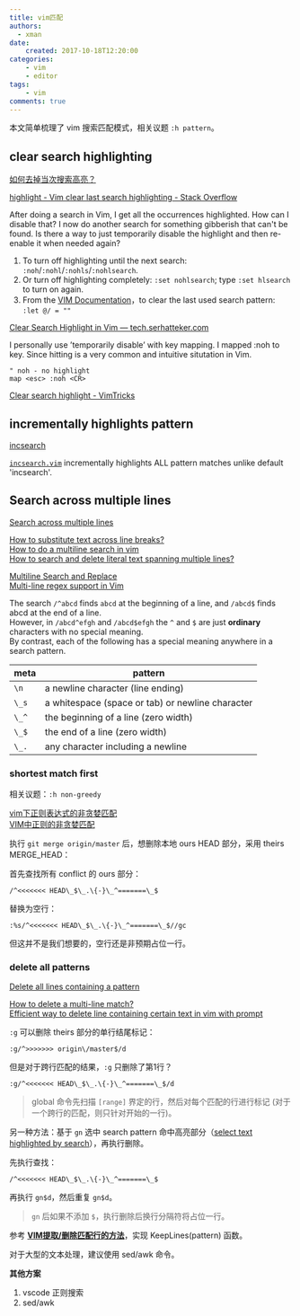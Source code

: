 ```yaml
---
title: vim匹配
authors:
  - xman
date:
    created: 2017-10-18T12:20:00
categories:
    - vim
    - editor
tags:
    - vim
comments: true
---
```


本文简单梳理了 vim 搜索匹配模式，相关议题 `:h pattern`。

<!-- more -->

## clear search highlighting

[如何去掉当次搜索高亮？](http://forum.ubuntu.org.cn/viewtopic.php?p=815643)

[highlight - Vim clear last search highlighting - Stack Overflow](https://stackoverflow.com/questions/657447/vim-clear-last-search-highlighting)

After doing a search in Vim, I get all the occurrences highlighted. How can I disable that? I now do another search for something gibberish that can't be found. Is there a way to just temporarily disable the highlight and then re-enable it when needed again?

1. To turn off highlighting until the next search: `:noh`/`:nohl`/`:nohls`/`:nohlsearch`.
2. Or turn off highlighting completely: `:set nohlsearch`; type `:set hlsearch` to turn on again.
3. From the [VIM Documentation](http://vimdoc.sourceforge.net/htmldoc/pattern.html#last-pattern)，to clear the last used search pattern: `:let @/ = ""`

[Clear Search Highlight in Vim — tech.serhatteker.com](https://tech.serhatteker.com/post/2020-03/clear-search-highlight-in-vim/)

I personally use ’temporarily disable’ with key mapping. I mapped :noh to <esc> key. Since hitting <esc> is a very common and intuitive situtation in Vim.

```vim
" noh - no highlight
map <esc> :noh <CR>
```

[Clear search highlight - VimTricks](https://vimtricks.com/p/clear-search-highlight/)

## incrementally highlights pattern

[incsearch](http://www.vim.org/scripts/script.php?script_id=5038)

[`incsearch.vim`](https://github.com/haya14busa/incsearch.vim) incrementally highlights ALL pattern matches unlike default 'incsearch'.

## Search across multiple lines

[Search across multiple lines](https://vim.fandom.com/wiki/Search_across_multiple_lines)

[How to substitute text across line breaks?](https://vi.stackexchange.com/questions/2830/how-to-substitute-text-across-line-breaks)  
[How to do a multiline search in vim](https://blog-en.openalfa.com/how-to-do-a-multiline-search-in-vim)  
[How to search and delete literal text spanning multiple lines?](https://www.reddit.com/r/vim/comments/28g7y3/how_to_search_and_delete_literal_text_spanning/)  

[Multiline Search and Replace](https://vi.stackexchange.com/questions/6589/multiline-search-and-replace)  
[Multi-line regex support in Vim](https://stackoverflow.com/questions/784176/multi-line-regex-support-in-vim)  

The search `/^abcd` finds `abcd` at the beginning of a line, and `/abcd$` finds abcd at the end of a line.  
However, in `/abcd^efgh` and `/abcd$efgh` the `^` and `$` are just **ordinary** characters with no special meaning.  
By contrast, each of the following has a special meaning anywhere in a search pattern.

meta   | pattern
-------|----------------------------------
`\n`   | a newline character (line ending)
`\_s`  | a whitespace (space or tab) or newline character
`\_^`  | the beginning of a line (zero width)
`\_$`  | the end of a line (zero width)
`\_.`  | any character including a newline

### shortest match first

相关议题：`:h non-greedy`

[vim下正则表达式的非贪婪匹配](https://www.cnblogs.com/vanwoos/p/5006431.html)  
[VIM中正则的非贪婪匹配](https://blog.csdn.net/csCrazybing/article/details/53781385)  

执行 `git merge origin/master` 后，想删除本地 ours HEAD 部分，采用 theirs MERGE_HEAD：

首先查找所有 conflict 的 ours 部分：

```
/^<<<<<<< HEAD\_$\_.\{-}\_^=======\_$
```

替换为空行：

```
:%s/^<<<<<<< HEAD\_$\_.\{-}\_^=======\_$//gc
```

但这并不是我们想要的，空行还是非预期占位一行。

### delete all patterns

[Delete all lines containing a pattern](https://vim.fandom.com/wiki/Delete_all_lines_containing_a_pattern)

[How to delete a multi-line match?](https://vi.stackexchange.com/questions/5265/how-to-delete-a-multi-line-match)  
[Efficient way to delete line containing certain text in vim with prompt](https://stackoverflow.com/questions/46781951/efficient-way-to-delete-line-containing-certain-text-in-vim-with-prompt)  

`:g` 可以删除 theirs 部分的单行结尾标记：

```
:g/^>>>>>>> origin\/master$/d
```

但是对于跨行匹配的结果，`:g` 只删除了第1行？

```
:g/^<<<<<<< HEAD\_$\_.\{-}\_^=======\_$/d
```

> global 命令先扫描 `[range]` 界定的行，然后对每个匹配的行进行标记 (对于一个跨行的匹配，则只针对开始的一行)。

另一种方法：基于 `gn` 选中 search pattern 命中高亮部分（[select text highlighted by search](https://superuser.com/questions/224865/vim-select-text-highlighted-by-search)），再执行删除。

先执行查找：

```
/^<<<<<<< HEAD\_$\_.\{-}\_^=======\_$
```

再执行 `gn$d`，然后重复 `gn$d`。

> `gn` 后如果不添加 `$`，执行删除后换行分隔符将占位一行。

参考 [**VIM提取/删除匹配行的方法**](https://zhuanlan.zhihu.com/p/19632777)，实现 KeepLines(pattern) 函数。

对于大型的文本处理，建议使用 sed/awk 命令。

**其他方案**

1. vscode 正则搜索  
2. sed/awk  
